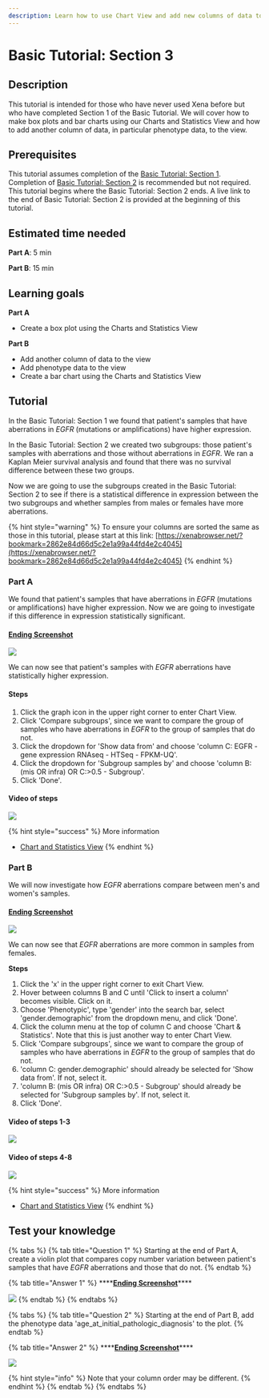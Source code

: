 ```yaml
---
description: Learn how to use Chart View and add new columns of data to a view
---
```


# Basic Tutorial: Section 3

## Description

This tutorial is intended for those who have never used Xena before but who have completed Section 1 of the Basic Tutorial. We will cover how to make box plots and bar charts using our Charts and Statistics View and how to add another column of data, in particular phenotype data, to the view.

## Prerequisites

This tutorial assumes completion of the [Basic Tutorial: Section 1](basic-tutorial-section-1.md). Completion of [Basic Tutorial: Section 2](basic-tutorial-section-2.md) is recommended but not required. This tutorial begins where the Basic Tutorial: Section 2 ends. A live link to the end of Basic Tutorial: Section 2 is provided at the beginning of this tutorial.

## Estimated time needed

**Part A**: 5 min

**Part B**: 15 min

## Learning goals

**Part A**

* Create a box plot using the Charts and Statistics View

**Part B**

* Add another column of data to the view
* Add phenotype data to the view
* Create a bar chart using the Charts and Statistics View

## Tutorial

In the Basic Tutorial: Section 1 we found that patient's samples that have aberrations in _EGFR_ \(mutations or amplifications\) have higher expression.

In the Basic Tutorial: Section 2 we created two subgroups: those patient's samples with aberrations and those without aberrations in _EGFR_. We ran a Kaplan Meier survival analysis and found that there was no survival difference between these two groups.

Now we are going to use the subgroups created in the Basic Tutorial: Section 2 to see if there is a statistical difference in expression between the two subgroups and whether samples from males or females have more aberrations.

{% hint style="warning" %}
To ensure your columns are sorted the same as those in this tutorial, please start at this link: [https://xenabrowser.net/?bookmark=2862e84d66d5c2e1a99a44fd4e2c4045](https://xenabrowser.net/?bookmark=2862e84d66d5c2e1a99a44fd4e2c4045)
{% endhint %}

### Part A

We found that patient's samples that have aberrations in _EGFR_ \(mutations or amplifications\) have higher expression. Now we are going to investigate if this difference in expression statistically significant.

#### [Ending Screenshot](https://xenabrowser.net/?bookmark=dc05bbdcf590f7df4506fbcd721f60b5)

![](../.gitbook/assets/screen-shot-2021-01-13-at-11.43.35-am.png)

We can now see that patient's samples with _EGFR_ aberrations have statistically higher expression.

#### Steps

1. Click the graph icon in the upper right corner to enter Chart View.
2. Click 'Compare subgroups', since we want to compare the group of samples who have aberrations in _EGFR_ to the group of samples that do not.
3. Click the dropdown for 'Show data from' and choose 'column C: EGFR - gene expression RNAseq - HTSeq - FPKM-UQ'.
4. Click the dropdown for 'Subgroup samples by' and choose 'column B: \(mis OR infra\) OR C:&gt;0.5 - Subgroup'.
5. Click 'Done'. 

#### Video of steps

![](../.gitbook/assets/makeboxplot.gif)

{% hint style="success" %}
More information

* [Chart and Statistics View](../overview-of-features/chart-view.md)
{% endhint %}

### Part B

We will now investigate how _EGFR_ aberrations compare between men's and women's samples.

#### [Ending Screenshot](https://xenabrowser.net/?bookmark=8ac908b928e0332e8dfa3e306488d543)

![](../.gitbook/assets/screen-shot-2021-01-13-at-12.01.47-pm.png)

We can now see that _EGFR_ aberrations are more common in samples from females.

**Steps**

1. Click the 'x' in the upper right corner to exit Chart View.
2. Hover between columns B and C until 'Click to insert a column' becomes visible. Click on it.
3. Choose 'Phenotypic', type 'gender' into the search bar, select 'gender.demographic' from the dropdown menu, and click 'Done'.
4. Click the column menu at the top of column C and choose 'Chart & Statistics'. Note that this is just another way to enter Chart View.
5. Click 'Compare subgroups', since we want to compare the group of samples who have aberrations in _EGFR_ to the group of samples that do not.
6. 'column C: gender.demographic' should already be selected for  'Show data from'. If not, select it.
7. 'column B: \(mis OR infra\) OR C:&gt;0.5 - Subgroup' should already be selected for 'Subgroup samples by'. If not, select it.
8. Click 'Done'. 

#### Video of steps 1-3

![](../.gitbook/assets/addgender.gif)

#### Video of steps 4-8

![](../.gitbook/assets/barchart.gif)

{% hint style="success" %}
More information

* [Chart and Statistics View](../overview-of-features/chart-view.md)
{% endhint %}

## Test your knowledge

{% tabs %}
{% tab title="Question 1" %}
Starting at the end of Part A, create a violin plot that compares copy number variation between patient's samples that have _EGFR_ aberrations and those that do not.
{% endtab %}

{% tab title="Answer 1" %}
\*\*\*\*[**Ending Screenshot**](https://xenabrowser.net/?bookmark=07b189f18423721b05c23fe4a1f0b0aa)\*\*\*\*

![](../.gitbook/assets/screen-shot-2021-01-13-at-2.20.27-pm.png)
{% endtab %}
{% endtabs %}

{% tabs %}
{% tab title="Question 2" %}
Starting at the end of Part B, add the phenotype data 'age\_at\_initial\_pathologic\_diagnosis' to the plot.
{% endtab %}

{% tab title="Answer 2" %}
\*\*\*\*[**Ending Screenshot**](https://xenabrowser.net/?bookmark=e3a364e74e74a9dbeb7f23b8c286456e)\*\*\*\*

![](../.gitbook/assets/screen-shot-2021-01-13-at-2.17.07-pm.png)

{% hint style="info" %}
Note that your column order may be different.
{% endhint %}
{% endtab %}
{% endtabs %}

